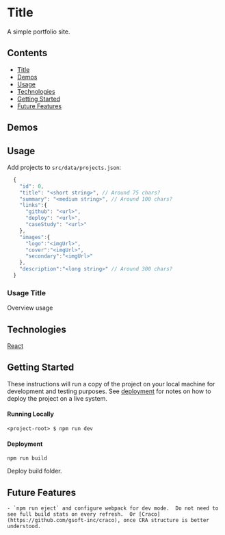 # Title
A simple portfolio site.

## Contents
- [Title](#title)
- [Demos](#demos)
- [Usage](#usage)
- [Technologies](#technologies)
- [Getting Started](#getting-started)
- [Future Features](#future-features)

## Demos

## Usage
Add projects to `src/data/projects.json`:
```js
  {
    "id": 0,
    "title": "<short string>", // Around 75 chars?
    "summary": "<medium string>", // Around 100 chars?
    "links":{
      "github": "<url>",
      "deploy": "<url>",
      "caseStudy": "<url>"
    },
    "images":{
      "logo":"<imgUrl>",
      "cover":"<imgUrl>",
      "secondary":"<imgUrl>"
    },
    "description":"<long string>" // Around 300 chars?
  }
```
### Usage Title
Overview usage

## Technologies
[React](https://github.com/facebook/create-react-app)

## Getting Started
These instructions will run a copy of the project on your local machine for development and testing purposes. See [deployment](#deployment) for notes on how to deploy the project on a live system.

#### Running Locally

```console
<project-root> $ npm run dev
```

#### Deployment

```console
npm run build
```
Deploy build folder.

## Future Features
    - `npm run eject` and configure webpack for dev mode.  Do not need to see full build stats on every refresh.  Or [Craco](https://github.com/gsoft-inc/craco), once CRA structure is better understood.